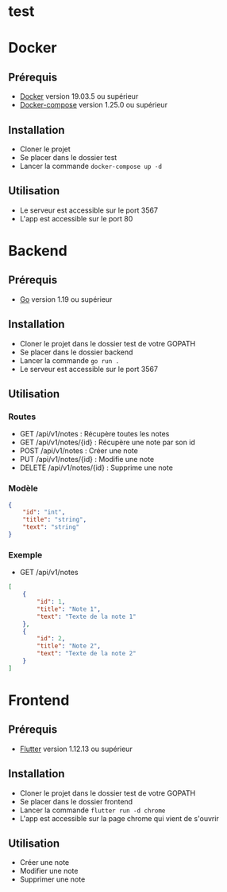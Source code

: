 # test

# Docker
## Prérequis
- [Docker](https://docs.docker.com/install/) version 19.03.5 ou supérieur
- [Docker-compose](https://docs.docker.com/compose/install/) version 1.25.0 ou supérieur

## Installation
- Cloner le projet
- Se placer dans le dossier test
- Lancer la commande `docker-compose up -d`

## Utilisation
- Le serveur est accessible sur le port 3567
- L'app est accessible sur le port 80

# Backend
## Prérequis
- [Go](https://golang.org/dl/) version 1.19 ou supérieur

## Installation
- Cloner le projet dans le dossier test de votre GOPATH
- Se placer dans le dossier backend
- Lancer la commande `go run .`
- Le serveur est accessible sur le port 3567

## Utilisation
### Routes
- GET /api/v1/notes : Récupère toutes les notes
- GET /api/v1/notes/{id} : Récupère une note par son id
- POST /api/v1/notes : Créer une note
- PUT /api/v1/notes/{id} : Modifie une note
- DELETE /api/v1/notes/{id} : Supprime une note

### Modèle
```json
{
    "id": "int",
    "title": "string",
    "text": "string"
}
```

### Exemple
- GET /api/v1/notes
```json
[
    {
        "id": 1,
        "title": "Note 1",
        "text": "Texte de la note 1"
    },
    {
        "id": 2,
        "title": "Note 2",
        "text": "Texte de la note 2"
    }
]
```

# Frontend
## Prérequis
- [Flutter](https://flutter.dev/docs/get-started/install) version 1.12.13 ou supérieur

## Installation
- Cloner le projet dans le dossier test de votre GOPATH
- Se placer dans le dossier frontend
- Lancer la commande `flutter run -d chrome`
- L'app est accessible sur la page chrome qui vient de s'ouvrir

## Utilisation
- Créer une note
- Modifier une note
- Supprimer une note

